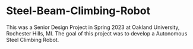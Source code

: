 # Steel-Beam-Climbing-Robot
This was a Senior Design Project in Spring 2023 at Oakland University, Rochester Hills, MI. The goal of this project was to develop a Autonomous Steel Climbing Robot.
